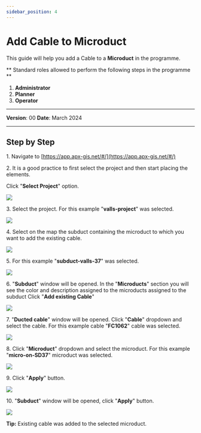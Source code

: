 ```yaml
---
sidebar_position: 4
---
```


# Add Cable to Microduct

This guide will help you add a Cable to a **Microduct** in the programme.

** Standard roles allowed to perform the following steps in the programme **

1.	**Administrator**
2.  **Planner**
3. **Operator**

------------

**Version**: 00
**Date**: March 2024

------------
## **Step by Step**


1\. Navigate to [https://app.apx-gis.net/#/](https://app.apx-gis.net/#/)


2\. It is a good practice to first select the project and then start placing the elements.

Click "**Select Project**" option.

![](/img/downloads/04-add-cable-microduct_1.jpeg)


3\. Select the project. For this example "**valls-project**" was selected.

![](/img/downloads/04-add-cable-microduct_2.jpeg)


4\. Select on the map the subduct containing the microduct to which you want to add the existing cable.

![](/img/downloads/04-add-cable-microduct_3.jpeg)


5\. For this example "**subduct-valls-37**" was selected.

![](/img/downloads/04-add-cable-microduct_4.jpeg)


6\. "**Subduct**" window will be opened. In the "**Microducts**" section you will see the color and description assigned to the microducts assigned to the subduct Click "**Add existing Cable**"

![](/img/downloads/04-add-cable-microduct_5.jpeg)


7\. "**Ducted cable**" window will be opened. Click "**Cable**" dropdown and select the cable. For this example cable "**FC1062**" cable was selected.

![](/img/downloads/04-add-cable-microduct_6.jpeg)


8\. Click "**Microduct**" dropdown and select the microduct. For this example "**micro-on-SD37**" microduct was selected.

![](/img/downloads/04-add-cable-microduct_7.jpeg)


9\. Click "**Apply**" button.

![](/img/downloads/04-add-cable-microduct_8.jpeg)


10\. "**Subduct**" window will be opened, click "**Apply**" button.

![](/img/downloads/04-add-cable-microduct_9.jpeg)


**Tip:** Existing cable was added to the selected microduct.


